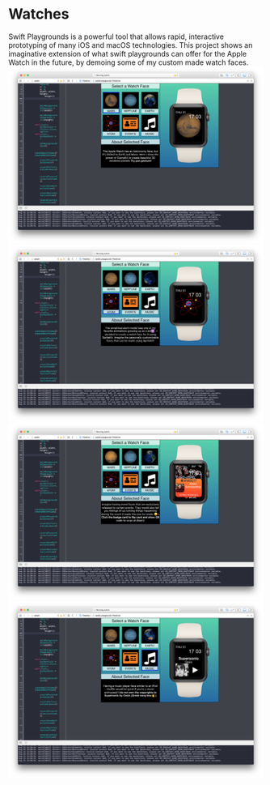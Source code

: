 # Watches
Swift Playgrounds is a powerful tool that allows rapid, interactive prototyping of many iOS and macOS technologies. This project shows an imaginative extension of what swift playgrounds can offer for the Apple Watch in the future, by demoing some of my custom made watch faces. 
<img  src="Screenshots/1.png">
<img  src="Screenshots/2.png">
<img   src="Screenshots/3.png" >
<img   src="Screenshots/4.png" >
